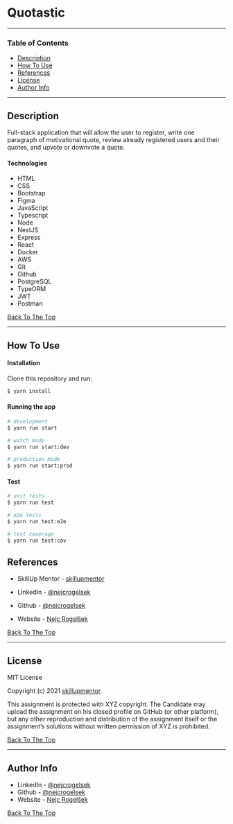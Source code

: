 # Quotastic

---

### Table of Contents

- [Description](#description)
- [How To Use](#how-to-use)
- [References](#references)
- [License](#license)
- [Author Info](#author-info)

---

## Description

Full-stack application that will allow the user to register, write one paragraph of motivational quote, review already registered users and their quotes, and upvote or downvote a quote.

#### Technologies

- HTML
- CSS
- Bootstrap
- Figma
- JavaScript
- Typescript
- Node
- NestJS
- Express
- React
- Docker
- AWS
- Git
- Github
- PostgreSQL
- TypeORM
- JWT
- Postman

[Back To The Top](#Quotastic)

---

## How To Use

#### Installation

Clone this repository and run:

```bash
$ yarn install
```

#### Running the app

```bash
# development
$ yarn run start

# watch mode
$ yarn run start:dev

# production mode
$ yarn run start:prod
```

#### Test

```bash
# unit tests
$ yarn run test

# e2e tests
$ yarn run test:e2e

# test coverage
$ yarn run test:cov
```

## References

- SkillUp Mentor - [skillupmentor](https://skillupmentor.com/)

- LinkedIn - [@nejcrogelsek](https://www.linkedin.com/in/nejcrogelsek/)
- Github - [@nejcrogelsek](https://github.com/nejcrogelsek)
- Website - [Nejc Rogelšek](https://nejcrogelsek.si)

[Back To The Top](#Quotastic)

---

## License

MIT License

Copyright (c) 2021 [skillupmentor](https://skillupmentor.com/)

This assignment is protected with XYZ copyright. The Candidate may
upload the assignment on his closed profile on GitHub (or other
platform), but any other reproduction and distribution of the
assignment itself or the assignment’s solutions without written
permission of XYZ is prohibited.

[Back To The Top](#Quotastic)

---

## Author Info

- LinkedIn - [@nejcrogelsek](https://www.linkedin.com/in/nejcrogelsek/)
- Github - [@nejcrogelsek](https://github.com/nejcrogelsek)
- Website - [Nejc Rogelšek](https://nejcrogelsek.si)

[Back To The Top](#Quotastic)
